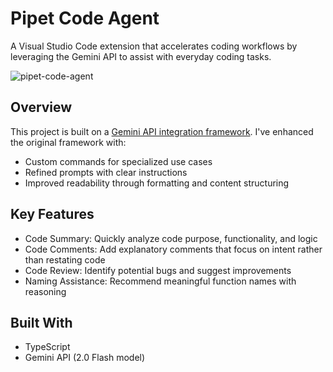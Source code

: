# Pipet Code Agent
A Visual Studio Code extension that accelerates coding workflows by leveraging the Gemini API to assist with everyday coding tasks.

![pipet-code-agent](./code-summary.gif)

## Overview
This project is built on a [Gemini API integration framework](https://ai.google.dev/examples/pipet-code-agent).
I've enhanced the original framework with:
- Custom commands for specialized use cases
- Refined prompts with clear instructions
- Improved readability through formatting and content structuring

## Key Features
- Code Summary: Quickly analyze code purpose, functionality, and logic
- Code Comments: Add explanatory comments that focus on intent rather than restating code
- Code Review: Identify potential bugs and suggest improvements
- Naming Assistance: Recommend meaningful function names with reasoning

## Built With
- TypeScript
- Gemini API (2.0 Flash model)
